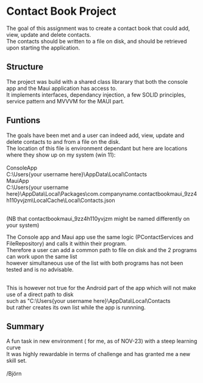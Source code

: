 # Contact Book Project
The goal of this assignment was to create a contact book that could add, view, update and delete contacts.<br>
The contacts should be written to a file on disk, and should be retrieved upon starting the application.<br>

## Structure
The project was build with a shared class librarary that both the console app and the Maui application has access to.<br>
It implements interfaces, dependancy injection, a few SOLID principles, service pattern and MVVVM for the MAUI part.<br>

## Funtions
The goals have been met and a user can indeed add, view, update and delete contacts to and from a file on the disk.<br>
The location of this file is environment dependant but here are locations where they show up on my system (win 11):<br><br>
ConsoleApp<br>
C:\Users\{your username here}\AppData\Local\Contacts<br>
MauiApp<br>
C:\Users\{your username here}\AppData\Local\Packages\com.companyname.contactbookmaui_9zz4h110yvjzm\LocalCache\Local\Contacts.json<br><br>

(NB that contactbookmaui_9zz4h110yvjzm might be named differently on your system)<br>

The Console app and Maui app use the same logic (PContactServices and FileRepository) and calls it within their program.<br>
Therefore a user can add a common path to file on disk and the 2 programs can work upon the same list<br>
however simultaneous use of the list with both programs has not been tested and is no advisable.<br><br>

This is however not true for the Android part of the app which will not make use of a direct path to disk<br>
such as "C:\Users\{your username here}\AppData\Local\Contacts<br>
but rather creates its own list while the app is runnning.

## Summary
A fun task in new environment ( for me, as of NOV-23) with a steep learning curve<br>
It was highly rewardable in terms of challenge and has granted me a new skill set.<br>
<br>
/Björn

